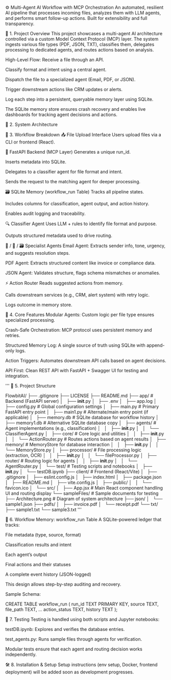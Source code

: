 ⚙️ Multi-Agent AI Workflow with MCP Orchestration
An automated, resilient AI pipeline that processes incoming files, analyzes them with LLM agents, and performs smart follow-up actions. Built for extensibility and full transparency.

🚀 1. Project Overview
This project showcases a multi-agent AI architecture controlled via a custom Model Context Protocol (MCP) layer. The system ingests various file types (PDF, JSON, TXT), classifies them, delegates processing to dedicated agents, and routes actions based on analysis.

High-Level Flow:
Receive a file through an API.

Classify format and intent using a central agent.

Dispatch the file to a specialized agent (Email, PDF, or JSON).

Trigger downstream actions like CRM updates or alerts.

Log each step into a persistent, queryable memory layer using SQLite.

The SQLite memory store ensures crash recovery and enables live dashboards for tracking agent decisions and actions.

🧱 2. System Architecture


🧠 3. Workflow Breakdown
📤 File Upload Interface
Users upload files via a CLI or frontend (React).

🧩 FastAPI Backend (MCP Layer)
Generates a unique run_id.

Inserts metadata into SQLite.

Delegates to a classifier agent for file format and intent.

Sends the request to the matching agent for deeper processing.

🗃️ SQLite Memory (workflow_run Table)
Tracks all pipeline states.

Includes columns for classification, agent output, and action history.

Enables audit logging and traceability.

🔍 Classifier Agent
Uses LLM + rules to identify file format and purpose.

Outputs structured metadata used to drive routing.

📧 / 📄 / 🗃️ Specialist Agents
Email Agent: Extracts sender info, tone, urgency, and suggests resolution steps.

PDF Agent: Extracts structured content like invoice or compliance data.

JSON Agent: Validates structure, flags schema mismatches or anomalies.

⚡ Action Router
Reads suggested actions from memory.

Calls downstream services (e.g., CRM, alert system) with retry logic.

Logs outcome in memory store.

🔑 4. Core Features
Modular Agents: Custom logic per file type ensures specialized processing.

Crash-Safe Orchestration: MCP protocol uses persistent memory and retries.

Structured Memory Log: A single source of truth using SQLite with append-only logs.

Action Triggers: Automates downstream API calls based on agent decisions.

API First: Clean REST API with FastAPI + Swagger UI for testing and integration.

'''
📁 5. Project Structure

FlowbitAI/
├── .gitignore
├── LICENSE
├── README.md
├── app/                              # Backend (FastAPI server)
│   ├── __init__.py
│   ├── .env
│   ├── app.log
│   ├── config.py                     # Global configuration settings
│   ├── main.py                       # Primary FastAPI entry point
│   ├── main1.py                      # Alternate/main entry point (if applicable)
│   ├── memory.db                     # SQLite database for workflow history
│   ├── memory1.db                    # Alternative SQLite database copy
│   ├── agents/                       # Agent implementations (e.g., classification)
│   │   ├── __init__.py
│   │   └── ClassifierAgent.py
│   ├── core/                         # Core logic and utilities
│   │   ├── __init__.py
│   │   └── ActionRouter.py           # Routes actions based on agent results
│   ├── memory/                       # MemoryStore for database interaction
│   │   ├── __init__.py
│   │   └── MemoryStore.py
│   ├── processor/                    # File processing logic (extraction, OCR)
│   │   ├── __init__.py
│   │   └── fileProcessor.py
│   ├── router/                       # Routing logic for agents
│   │   ├── __init__.py
│   │   └── AgentRouter.py
│   └── test/                         # Testing scripts and notebooks
│       ├── __init__.py
│       └── testDB.ipynb
├── client/                           # Frontend (React/Vite)
│   ├── .gitignore
│   ├── eslint.config.js
│   ├── index.html
│   ├── package.json
│   ├── README.md
│   ├── vite.config.js
│   ├── public/
│   │   └── favicon.ico
│   └── src/
│       ├── App.jsx                 # Main React component handling UI and routing display
└── sampleFiles/                      # Sample documents for testing
    ├── Architecture.png             # Diagram of system architecture
    ├── json/
    │   └── sample1.json
    ├── pdfs/
    │   ├── invoice.pdf
    │   └── receipt.pdf
    └── txt/
        ├── sample1.txt
        └── sample3.txt
'''

💾 6. Workflow Memory: workflow_run Table
A SQLite-powered ledger that tracks:

File metadata (type, source, format)

Classification results and intent

Each agent’s output

Final actions and their statuses

A complete event history (JSON-logged)

This design allows step-by-step auditing and recovery.

Sample Schema:

CREATE TABLE workflow_run (
  run_id TEXT PRIMARY KEY,
  source TEXT,
  file_path TEXT,
  ...
  action_status TEXT,
  history TEXT
);

🧪 7. Testing
Testing is handled using both scripts and Jupyter notebooks:

testDB.ipynb: Explores and verifies the database entries.

test_agents.py: Runs sample files through agents for verification.

Modular tests ensure that each agent and routing decision works independently.

🛠️ 8. Installation & Setup
Setup instructions (env setup, Docker, frontend deployment) will be added soon as development progresses.



